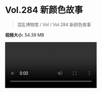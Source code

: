 # Vol.284 新颜色故事

> 混乱博物馆 / Vol / Vol.284 新颜色故事

**视频大小**: 54.39 MB

<div class="video"><video src="https://file.hsyhx.top/video/284.mp4" controls preload>🤔 您的浏览器不支持 video 标签</video></div>
